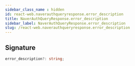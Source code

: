 ```yaml
---
sidebar_class_name : hidden
id: react-web.naverauthqueryresponse.error_description
title: NaverAuthQueryResponse.error_description
sidebar_label: NaverAuthQueryResponse.error_description
slug: /react-web.naverauthqueryresponse.error_description
---
```






## Signature

```typescript
error_description?: string;
```
